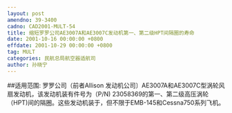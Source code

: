 ```yaml
---
layout: post
amendno: 39-3400
cadno: CAD2001-MULT-54
title: 缩短罗罗公司AE3007A和AE3007C发动机第一、第二级HPT间隔圈的寿命
date: 2001-10-16 00:00:00 +0800
effdate: 2001-10-29 00:00:00 +0800
tag: MULT
categories: 民航总局航空器适航司
author: 孙晓宁
---
```


##适用范围:
罗罗公司（前者Allison 发动机公司〕AE3007A和AE3007C型涡轮风扇发动机，该发动机装有件号为（P/N) 23058369的第一、第二级高压涡轮（HPT)间的隔圈。这些发动机装于，但不限于EMB-145和Cessna750系列飞机。

